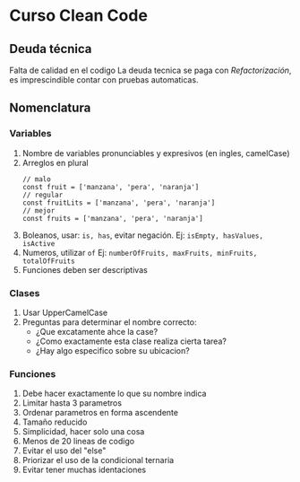 # Curso Clean Code

## Deuda técnica

Falta de calidad en el codigo
La deuda tecnica se paga con _Refactorización_, es imprescindible contar con pruebas automaticas.

## Nomenclatura

### Variables
1. Nombre de variables pronunciables y expresivos (en ingles, camelCase)
2. Arreglos en plural
   ```
   // malo
   const fruit = ['manzana', 'pera', 'naranja']
   // regular
   const fruitLits = ['manzana', 'pera', 'naranja']
   // mejor
   const fruits = ['manzana', 'pera', 'naranja']
   ```
3. Boleanos, usar: `is, has`, evitar negación. Ej: `isEmpty, hasValues, isActive`
4. Numeros, utilizar `of` Ej: `numberOfFruits, maxFruits, minFruits, totalOfFruits`
5. Funciones deben ser descriptivas

### Clases
1. Usar UpperCamelCase
2. Preguntas para determinar el nombre correcto: 
   - ¿Que excatamente ahce la case?
   - ¿Como exactamente esta clase realiza cierta tarea?
   - ¿Hay algo especifico sobre su ubicacion?

### Funciones
1. Debe hacer exactamente lo que su nombre indica
2. Limitar hasta 3 parametros
3. Ordenar parametros en forma ascendente
4. Tamaño reducido
5. Simplicidad, hacer solo una cosa
6. Menos de 20 lineas de codigo
7. Evitar el uso del "else"
8. Priorizar el uso de la condicional ternaria
9. Evitar tener muchas identaciones





